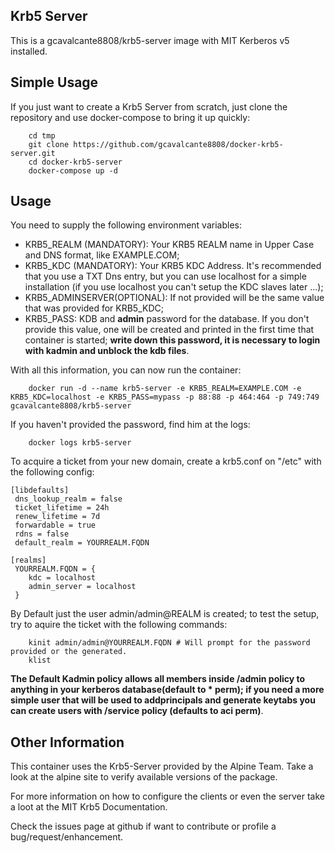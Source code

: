 Krb5 Server
-----------

This is a gcavalcante8808/krb5-server image with MIT Kerberos v5 installed.

Simple Usage
------------

If you just want to create a Krb5 Server from scratch, just clone the repository and use docker-compose to bring it up quickly:

```
    cd tmp
    git clone https://github.com/gcavalcante8808/docker-krb5-server.git
    cd docker-krb5-server
    docker-compose up -d
```

Usage
-----

You need to supply the following environment variables:

 * KRB5_REALM (MANDATORY): Your KRB5 REALM name in Upper Case and DNS format, like EXAMPLE.COM;
 * KRB5_KDC (MANDATORY): Your KRB5 KDC Address. It's recommended that you use a TXT Dns entry, but you can use localhost for a simple installation (if you use localhost you can't setup the KDC slaves later ...);
 * KRB5_ADMINSERVER(OPTIONAL): If not provided will be the same value that was provided for KRB5_KDC;
 * KRB5_PASS: KDB and **admin** password for the database. If you don't provide this value, one will be created and printed in the first time that container is started; **write down this password, it is necessary to login with kadmin and unblock the kdb files**.

With all this information, you can now run the container:

```
    docker run -d --name krb5-server -e KRB5_REALM=EXAMPLE.COM -e KRB5_KDC=localhost -e KRB5_PASS=mypass -p 88:88 -p 464:464 -p 749:749 gcavalcante8808/krb5-server
```

If you haven't provided the password, find him at the logs:

```
    docker logs krb5-server
```

To acquire a ticket from your new domain, create a krb5.conf on "/etc" with the following config:

```
[libdefaults]
 dns_lookup_realm = false
 ticket_lifetime = 24h
 renew_lifetime = 7d
 forwardable = true
 rdns = false
 default_realm = YOURREALM.FQDN
 
[realms]
 YOURREALM.FQDN = {
    kdc = localhost
    admin_server = localhost
 }

```

By Default just the user admin/admin@REALM is created; to test the setup, try to aquire the ticket with the following commands:

```
    kinit admin/admin@YOURREALM.FQDN # Will prompt for the password provided or the generated.
    klist
```

**The Default Kadmin policy allows all members inside /admin policy to anything in your kerberos database(default to * perm); if you need a more simple user that will be used to addprincipals
and generate keytabs you can create users with /service policy (defaults to aci perm)**.

Other Information
-----------------

This container uses the Krb5-Server provided by the Alpine Team. Take a look at the alpine site to verify available versions of the package.

For more information on how to configure the clients or even the server take a loot at the MIT Krb5 Documentation.

Check the issues page at github if want to contribute or profile a bug/request/enhancement.
